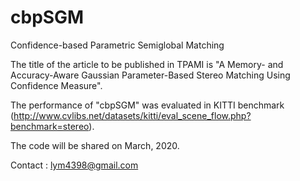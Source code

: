 # cbpSGM
Confidence-based Parametric Semiglobal Matching

The title of the article to be published in TPAMI is "A Memory- and Accuracy-Aware Gaussian Parameter-Based Stereo Matching Using Confidence Measure".

The performance of "cbpSGM" was evaluated in KITTI benchmark (http://www.cvlibs.net/datasets/kitti/eval_scene_flow.php?benchmark=stereo).

The code will be shared on March, 2020.

Contact : lym4398@gmail.com
